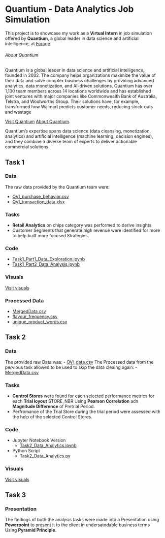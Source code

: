 # Quantium - Data Analytics Job Simulation
This project is to showcase my work as a **Virtual Intern** in job simulation offered by **Quantium**, a global leader in data science and artificial intelligence, at [Forage](https://www.theforage.com/profile/iXCrcHQebeuZdrvMo).
###### About Quantium
Quantium is a global leader in data science and artificial intelligence, founded in 2002. The company helps organizations maximize the value of their data and solve complex business challenges by providing advanced analytics, data monetization, and AI-driven solutions. Quantium has over 1,100 team members across 14 locations worldwide and has established joint ventures with major companies like Commonwealth Bank of Australia, Telstra, and Woolworths Group. Their solutions have, for example, transformed how Walmart predicts customer needs, reducing stock-outs and wastage

[Visit Quantium](https://quantium.com/)    [About Quantium](https://quantium.com/about-us/).

Quantium’s expertise spans data science (data cleansing, monetization, analytics) and artificial intelligence (machine learning, decision engines), and they combine a diverse team of experts to deliver actionable commercial solutions.

## Task 1
### Data
The raw data provided by the Quantium team were:
- [QVI_purchase_behavior.csv](https://github.com/saran-rey/Quantium-Data-Analysis-Job-Sim/blob/main/Task%201/data/raw/QVI_purchase_behaviour.csv)
- [QVI_transaction_data.xlsx](https://github.com/saran-rey/Quantium-Data-Analysis-Job-Sim/blob/main/Task%201/data/raw/QVI_transaction_data.xlsx)

### Tasks
- **Retail Analytics** on chips category was performed to derive insights.
- Customer Segments that generate high revenue were identified for more to help builf more focused Strategies.

### Code
- [Task1_Part1_Data_Exploration.ipynb](https://github.com/saran-rey/Quantium-Data-Analysis-Job-Sim/blob/main/Task%201/data%20analysis/Task1_Part1_Data_Exploration.ipynb)
- [Task1_Part2_Data_Analysis.ipynb](https://github.com/saran-rey/Quantium-Data-Analysis-Job-Sim/blob/main/Task%201/data%20analysis/Task1_Part2_Data_Analysis.ipynb)
 
### Visuals
[Visit visuals](https://github.com/saran-rey/Quantium-Data-Analysis-Job-Sim/tree/main/Task%201/data%20analysis/visuals)

### Processed Data
- [MergedData.csv](https://github.com/saran-rey/Quantium-Data-Analysis-Job-Sim/blob/main/Task%201/data/processed/MergedData.csv)
- [flavour_frequency.csv](https://github.com/saran-rey/Quantium-Data-Analysis-Job-Sim/blob/main/Task%201/data/processed/flavour_frequency.csv)
- [unique_product_words.csv](https://github.com/saran-rey/Quantium-Data-Analysis-Job-Sim/blob/main/Task%201/data/processed/unique_product_words.csv)

## Task 2
### Data
The provided raw Data was:
    - [QVI_data.csv](https://github.com/saran-rey/Quantium-Data-Analysis-Job-Sim/blob/main/Task%202/QVI_data.csv)
The Processed data from the pervious task allowed to be used to skip the data cleaing again:
    - [MergedData.csv](https://github.com/saran-rey/Quantium-Data-Analysis-Job-Sim/blob/main/Task%201/data/processed/MergedData.csv)

### Tasks
- **Control Stores** were found for each selected performance metrics for each **Trial loyout** STORE_NBR Using **Pearson Correlation** adn **Magnitude Difference** of Pretrial Period.
- Perfromance of the Trial Store during the trial period were assessed with the help of the selected Control Stores.

### Code
- Jupyter Notebook Version
    - [Task2_Data_Analytics.ipynb](https://github.com/saran-rey/Quantium-Data-Analysis-Job-Sim/blob/main/Task%202/Task2_Data_Analytics.ipynb)
- Python Script
    - [Task2_Data_Analytics.py](https://github.com/saran-rey/Quantium-Data-Analysis-Job-Sim/blob/main/Task%202/Task2_Data_Analytics.py)

### Visuals
[Visit visuals](https://github.com/saran-rey/Quantium-Data-Analysis-Job-Sim/tree/main/Task%202/visualizations)

## Task 3
### Presentation
The findings of both the analysis tasks were made into a Presentation using **Powerpoint** to present it to the client in undersatndable business terms Using **Pyramid Principle**.


